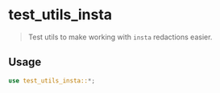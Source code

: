 # test_utils_insta

> Test utils to make working with `insta` redactions easier.

## Usage

```rust
use test_utils_insta::*;
```

<!-- Auto-update: 2025-10-16T09:06:16.866921 -->

<!-- Auto-update: 2025-10-19T08:59:12.339529 -->
